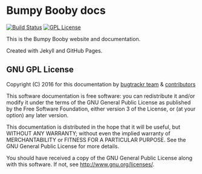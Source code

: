 # Bumpy Booby docs

[![Build Status](https://travis-ci.org/bugtrackr/docs.svg?branch=gh-pages)](https://travis-ci.org/bugtrackr/docs)
[![GPL License](https://img.shields.io/badge/license-GPL-blue.svg?style=plastic)](https://docs.bugtrackr.eu/license/)

This is the Bumpy Booby website and documentation.

Created with Jekyll and GitHub Pages.

## GNU GPL License

Copyright (C) 2016 for this documentation by 
[bugtrackr team](https://github.com/bugtrackr) & 
[contributors](https://github.com/bugtrackr/docs/graphs/contributors)

This software documentation is free software: you can redistribute it 
and/or modify it under the terms of the GNU General Public License as 
published by the Free Software Foundation, either version 3 of the 
License, or (at your option) any later version.

This documentation is distributed in the hope that it will be useful,
but WITHOUT ANY WARRANTY; without even the implied warranty of
MERCHANTABILITY or FITNESS FOR A PARTICULAR PURPOSE. See the
GNU General Public License for more details.

You should have received a copy of the GNU General Public License
along with this software. If not, see <http://www.gnu.org/licenses/>.
